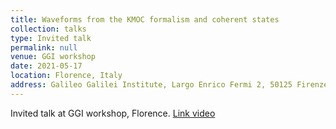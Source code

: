 ```yaml
---
title: Waveforms from the KMOC formalism and coherent states
collection: talks
type: Invited talk
permalink: null
venue: GGI workshop
date: 2021-05-17
location: Florence, Italy
address: Galileo Galilei Institute, Largo Enrico Fermi 2, 50125 Firenze, Italy
---
```


Invited talk at GGI workshop, Florence. [Link video](https://www.youtube.com/watch?v=ZYaCQPMhyEE&t=268s)

